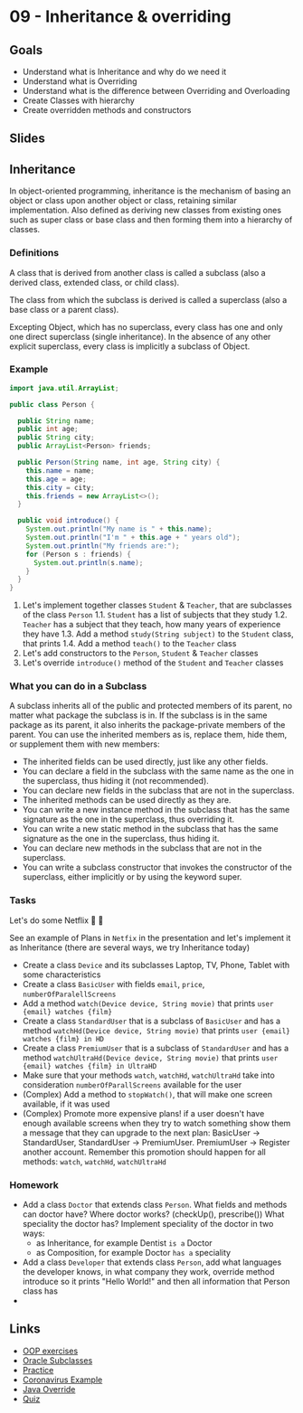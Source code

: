 # 09 - Inheritance & overriding
<Teacher name="Alina"></Teacher>

## Goals
- Understand what is Inheritance and why do we need it 
- Understand what is Overriding
- Understand what is the difference between Overriding and Overloading
- Create Classes with hierarchy
- Create overridden methods and constructors

## Slides
<GoogleSlides src="https://docs.google.com/presentation/d/13uaQDLuHeg8DmFKRZfFNGOjz3W4rMXszzcP0250WXP8/embed"></GoogleSlides>

## Inheritance
In object-oriented programming, inheritance is the mechanism of basing an object or class upon another object or class, retaining similar implementation. Also defined as deriving new classes from existing ones such as super class or base class and then forming them into a hierarchy of classes. 

### Definitions
A class that is derived from another class is called a subclass (also a derived class, extended class, or child class). 

The class from which the subclass is derived is called a superclass (also a base class or a parent class).

Excepting Object, which has no superclass, every class has one and only one direct superclass (single inheritance). In the absence of any other explicit superclass, every class is implicitly a subclass of Object.

### Example

```java
import java.util.ArrayList;

public class Person {

  public String name;
  public int age;
  public String city;
  public ArrayList<Person> friends;

  public Person(String name, int age, String city) {
    this.name = name;
    this.age = age;
    this.city = city;
    this.friends = new ArrayList<>();
  }

  public void introduce() {
    System.out.println("My name is " + this.name);
    System.out.println("I'm " + this.age + " years old");
    System.out.println("My friends are:");
    for (Person s : friends) {
      System.out.println(s.name);
    }
  }
}

```

1. Let's implement together classes `Student` & `Teacher`, that are subclasses of the class `Person`
1.1. `Student` has a list of subjects that they study
1.2. `Teacher` has a subject that they teach, how many years of experience they have
1.3. Add a method `study(String subject)` to the `Student` class, that prints
1.4. Add a method `teach()` to the `Teacher` class
2. Let's add constructors to the `Person`, `Student` & `Teacher` classes
3. Let's override `introduce()` method of the `Student` and `Teacher` classes

### What you can do in a Subclass

A subclass inherits all of the public and protected members of its parent, no matter what package the subclass is in. If the subclass is in the same package as its parent, it also inherits the package-private members of the parent. You can use the inherited members as is, replace them, hide them, or supplement them with new members:

- The inherited fields can be used directly, just like any other fields.
- You can declare a field in the subclass with the same name as the one in the superclass, thus hiding it (not recommended).
- You can declare new fields in the subclass that are not in the superclass.
- The inherited methods can be used directly as they are.
- You can write a new instance method in the subclass that has the same signature as the one in the superclass, thus overriding it.
- You can write a new static method in the subclass that has the same signature as the one in the superclass, thus hiding it.
- You can declare new methods in the subclass that are not in the superclass.
- You can write a subclass constructor that invokes the constructor of the superclass, either implicitly or by using the keyword super.

### Tasks
Let's do some Netflix 🎥 🍿 

See an example of Plans in `Netfix` in the presentation and let's implement it as Inheritance (there are several ways, we try Inheritance today)
- Create a class `Device` and its subclasses Laptop, TV, Phone, Tablet with some characteristics
- Create a class `BasicUser` with fields `email`, `price`, `numberOfParalellScreens` 
- Add a method `watch(Device device, String movie)` that prints `user {email} watches {film}`
- Create a class `StandardUser` that is a subclass of `BasicUser` and has a method `watchHd(Device device, String movie)` 
that prints `user {email} watches {film} in HD` 
- Create a class `PremiumUser` that is a subclass of `StandardUser` and has a method `watchUltraHd(Device device, String movie)` 
that prints `user {email} watches {film} in UltraHD`
- Make sure that your methods `watch`, `watchHd`, `watchUltraHd` take into consideration `numberOfParallScreens` available for the user
- (Complex) Add a method to `stopWatch()`, that will make one screen available, if it was used 
- (Complex) Promote more expensive plans! if a user doesn't have enough available screens when they try to watch something show them a message that they can upgrade to the next plan:
 BasicUser -> StandardUser, StandardUser -> PremiumUser. PremiumUser -> Register another account. Remember this promotion should happen for all methods: `watch`, `watchHd`, `watchUltraHd`

### Homework
- Add a class `Doctor` that extends class `Person`. What fields and methods can doctor have? Where doctor works? (checkUp(), prescribe()) What speciality the doctor has? 
Implement speciality of the doctor in two ways: 
    - as Inheritance, for example Dentist `is a` Doctor
    - as Composition, for example Doctor `has a` speciality
- Add a class `Developer` that extends class `Person`, add what languages the developer knows, in what company they work, 
override method introduce so it prints "Hello World!" and then all information that Person class has
- 

## Links
- [OOP exercises](http://www.ntu.edu.sg/home/ehchua/programming/java/J3f_OOPExercises.html#zz-1.1)
- [Oracle Subclasses](https://docs.oracle.com/javase/tutorial/java/IandI/subclasses.html)
- [Practice](https://javaconceptoftheday.com/java-inheritance-practice-coding-questions/)
- [Coronavirus Example](https://medium.com/@movsisyan5989/coronavirus-disease-and-oop-paradigm-in-java-affae9bde0b4)
- [Java Override](https://www.programiz.com/java-programming/method-overriding)
- [Quiz](https://javaconceptoftheday.com/java-inheritance-practice-coding-questions/1)